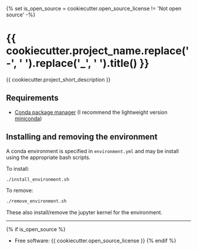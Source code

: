{% set is_open_source = cookiecutter.open_source_license != 'Not open source' -%}
# {{ cookiecutter.project_name.replace('-', ' ').replace('_', ' ').title() }}

{{ cookiecutter.project_short_description }}

## Requirements

* [Conda package manager](https://conda.io/en/latest/) (I recommend the lightweight version [miniconda](https://docs.conda.io/en/latest/miniconda.html))

## Installing and removing the environment

A conda environment is specified in `environment.yml` and may be install using the appropriate bash scripts. 

To install:

```bash
./install_environment.sh
```

To remove:

```bash
./remove_environment.sh
```

These also install/remove the jupyter kernel for the environment.

---
{% if is_open_source %}
* Free software: {{ cookiecutter.open_source_license }}
{% endif %}